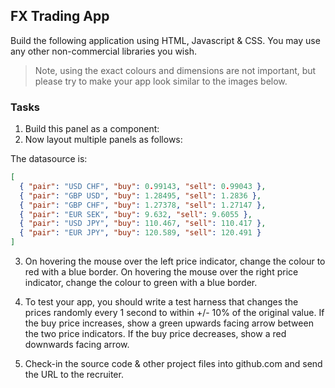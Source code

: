 ## FX Trading App

Build the following application using HTML, Javascript & CSS. You may use any other non-commercial libraries you wish.

> Note, using the exact colours and dimensions are not important, but please try to make your app look similar to the images below.

### Tasks

1.  Build this panel as a component:
2.  Now layout multiple panels as follows:

The datasource is:

```json
[
  { "pair": "USD CHF", "buy": 0.99143, "sell": 0.99043 },
  { "pair": "GBP USD", "buy": 1.28495, "sell": 1.2836 },
  { "pair": "GBP CHF", "buy": 1.27378, "sell": 1.27147 },
  { "pair": "EUR SEK", "buy": 9.632, "sell": 9.6055 },
  { "pair": "USD JPY", "buy": 110.467, "sell": 110.417 },
  { "pair": "EUR JPY", "buy": 120.589, "sell": 120.491 }
]
```

3.  On hovering the mouse over the left price indicator, change the colour to red with a blue border. On hovering the mouse over the right price indicator, change the colour to green with a blue border.

4.  To test your app, you should write a test harness that changes the prices randomly every 1 second to within +/- 10% of the original value. If the buy price increases, show a green upwards facing arrow between the two price indicators. If the buy price decreases, show a red downwards facing arrow.

5.  Check-in the source code & other project files into github.com and send the URL to the recruiter.
